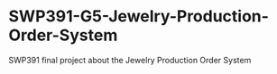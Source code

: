 # SWP391-G5-Jewelry-Production-Order-System
SWP391 final project about the Jewelry Production Order System
